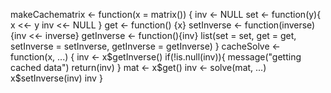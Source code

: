 makeCachematrix <- function(x = matrix()) {
  inv <- NULL
  set <- function(y){
    x <<- y
    inv <<- NULL
  }
  get <- function() {x}
  setInverse <- function(inverse) {inv <<- inverse}
  getInverse <- function(){inv}
  list(set = set, get = get, setInverse = setInverse, getInverse = getInverse)
}
cacheSolve <- function(x, ...) {
  inv <- x$getInverse()
  if(!is.null(inv)){
    message("getting cached data")
    return(inv)
  }
  mat <- x$get()
  inv <- solve(mat, ...)
  x$setInverse(inv)
  inv
}
